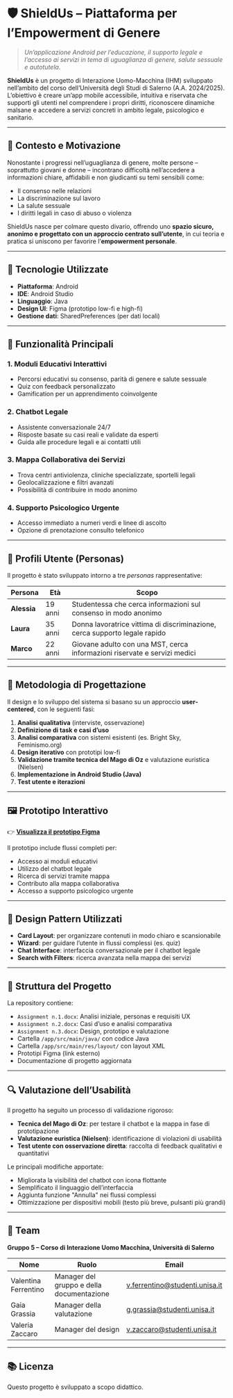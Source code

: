 # 🛡️ ShieldUs – Piattaforma per l’Empowerment di Genere

> *Un’applicazione Android per l’educazione, il supporto legale e l’accesso ai servizi in tema di uguaglianza di genere, salute sessuale e autotutela.*

**ShieldUs** è un progetto di Interazione Uomo-Macchina (IHM) sviluppato nell’ambito del corso dell’Università degli Studi di Salerno (A.A. 2024/2025). L’obiettivo è creare un’app mobile accessibile, intuitiva e riservata che supporti gli utenti nel comprendere i propri diritti, riconoscere dinamiche malsane e accedere a servizi concreti in ambito legale, psicologico e sanitario.

---

## 🎯 Contesto e Motivazione

Nonostante i progressi nell’uguaglianza di genere, molte persone – soprattutto giovani e donne – incontrano difficoltà nell’accedere a informazioni chiare, affidabili e non giudicanti su temi sensibili come:
- Il consenso nelle relazioni
- La discriminazione sul lavoro
- La salute sessuale
- I diritti legali in caso di abuso o violenza

ShieldUs nasce per colmare questo divario, offrendo uno **spazio sicuro, anonimo e progettato con un approccio centrato sull’utente**, in cui teoria e pratica si uniscono per favorire l’**empowerment personale**.

---

## 📱 Tecnologie Utilizzate

- **Piattaforma**: Android
- **IDE**: Android Studio
- **Linguaggio**: Java
- **Design UI**: Figma (prototipo low-fi e high-fi)
- **Gestione dati**: SharedPreferences (per dati locali)

---

## 🧩 Funzionalità Principali

### 1. **Moduli Educativi Interattivi**
- Percorsi educativi su consenso, parità di genere e salute sessuale
- Quiz con feedback personalizzato
- Gamification per un apprendimento coinvolgente

### 2. **Chatbot Legale**
- Assistente conversazionale 24/7
- Risposte basate su casi reali e validate da esperti
- Guida alle procedure legali e ai contatti utili

### 3. **Mappa Collaborativa dei Servizi**
- Trova centri antiviolenza, cliniche specializzate, sportelli legali
- Geolocalizzazione e filtri avanzati
- Possibilità di contribuire in modo anonimo

### 4. **Supporto Psicologico Urgente**
- Accesso immediato a numeri verdi e linee di ascolto
- Opzione di prenotazione consulto telefonico

---

## 👥 Profili Utente (Personas)

Il progetto è stato sviluppato intorno a tre *personas* rappresentative:

| Persona | Età | Scopo |
|--------|-----|-------|
| **Alessia** | 19 anni | Studentessa che cerca informazioni sul consenso in modo anonimo |
| **Laura** | 35 anni | Donna lavoratrice vittima di discriminazione, cerca supporto legale rapido |
| **Marco** | 22 anni | Giovane adulto con una MST, cerca informazioni riservate e servizi medici |

---

## 🧪 Metodologia di Progettazione

Il design e lo sviluppo del sistema si basano su un approccio **user-centered**, con le seguenti fasi:

1. **Analisi qualitativa** (interviste, osservazione)
2. **Definizione di task e casi d’uso**
3. **Analisi comparativa** con sistemi esistenti (es. Bright Sky, Feminismo.org)
4. **Design iterativo** con prototipi low-fi
5. **Validazione tramite tecnica del Mago di Oz** e valutazione euristica (Nielsen)
6. **Implementazione in Android Studio (Java)**
7. **Test utente e iterazioni**

---

## 🖼️ Prototipo Interattivo

👉 [**Visualizza il prototipo Figma**](https://www.figma.com/design/Ja34rEHRDMN1xzyzUfehuM/Progetto?node-id=22-108&p=f&t=AqxftDWwoVoL2CcU-0)

Il prototipo include flussi completi per:
- Accesso ai moduli educativi
- Utilizzo del chatbot legale
- Ricerca di servizi tramite mappa
- Contributo alla mappa collaborativa
- Accesso a supporto psicologico urgente

---

## 🧱 Design Pattern Utilizzati

- **Card Layout**: per organizzare contenuti in modo chiaro e scansionabile
- **Wizard**: per guidare l’utente in flussi complessi (es. quiz)
- **Chat Interface**: interfaccia conversazionale per il chatbot legale
- **Search with Filters**: ricerca avanzata nella mappa dei servizi
  
---

## 📂 Struttura del Progetto

La repository contiene:
- `Assignment n.1.docx`: Analisi iniziale, personas e requisiti UX
- `Assignment n.2.docx`: Casi d’uso e analisi comparativa
- `Assignment n.3.docx`: Design, prototipo e valutazione
- Cartella `/app/src/main/java/` con codice Java
- Cartella `/app/src/main/res/layout/` con layout XML
- Prototipi Figma (link esterno)
- Documentazione di progetto aggiornata

---

## 🔍 Valutazione dell’Usabilità

Il progetto ha seguito un processo di validazione rigoroso:
- **Tecnica del Mago di Oz**: per testare il chatbot e la mappa in fase di prototipazione
- **Valutazione euristica (Nielsen)**: identificazione di violazioni di usabilità
- **Test utente con osservazione diretta**: raccolta di feedback qualitativi e quantitativi

Le principali modifiche apportate:
- Migliorata la visibilità del chatbot con icona flottante
- Semplificato il linguaggio dell’interfaccia
- Aggiunta funzione "Annulla" nei flussi complessi
- Ottimizzazione per dispositivi mobili (testo più breve, pulsanti più grandi)

---

## 👥 Team

**Gruppo 5 – Corso di Interazione Uomo Macchina, Università di Salerno**

| Nome | Ruolo | Email |
|------|-------|-------|
| Valentina Ferrentino | Manager del gruppo e della documentazione | v.ferrentino@studenti.unisa.it |
| Gaia Grassia | Manager della valutazione | g.grassia@studenti.unisa.it |
| Valeria Zaccaro | Manager del design | v.zaccaro@studenti.unisa.it |

---

## 📚 Licenza

Questo progetto è sviluppato a scopo didattico.  
